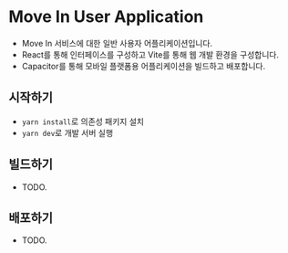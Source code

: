 # Move In User Application

- Move In 서비스에 대한 일반 사용자 어플리케이션입니다.
- React를 통해 인터페이스를 구성하고 Vite를 통해 웹 개발 환경을 구성합니다.
- Capacitor를 통해 모바일 플랫폼용 어플리케이션을 빌드하고 배포합니다.

## 시작하기
- `yarn install`로 의존성 패키지 설치
- `yarn dev`로 개발 서버 실행

## 빌드하기
- TODO.

## 배포하기
- TODO.

